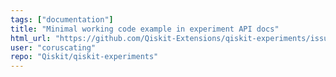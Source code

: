 ```yaml
---
tags: ["documentation"]
title: "Minimal working code example in experiment API docs"
html_url: "https://github.com/Qiskit-Extensions/qiskit-experiments/issues/1238"
user: "coruscating"
repo: "Qiskit/qiskit-experiments"
---
```


